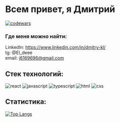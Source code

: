# **Всем привет, я Дмитрий**

[![codewars](https://www.codewars.com/users/El-dee/badges/micro)](https://www.codewars.com/users/El-dee)

### **Где меня можно найти:**
LinkedIn: https://www.linkedin.com/in/dmitry-kl/  
tg: @El_deee  
email: i6169696@gmail.com

## **Стек технологий:**
![react](https://img.shields.io/badge/React-20232A?style=for-the-badge&logo=react&logoColor=61DAFB)
![javascript](https://img.shields.io/badge/JavaScript-323330?style=for-the-badge&logo=javascript&logoColor=F7DF1E)
![typescript](https://shields.io/badge/TypeScript-3178C6?logo=TypeScript&logoColor=FFF&style=for-the-badge)
![html](https://img.shields.io/badge/HTML5-E34F26?style=for-the-badge&logo=html5&logoColor=white)
![css](https://img.shields.io/badge/CSS3-1572B6?style=for-the-badge&logo=css3&logoColor=white)

## **Статистика:**

[![Top Langs](https://github-readme-stats.vercel.app/api/top-langs/?username=dmitry-Klyuev)](https://github.com/dmitry-Klyuev/?tab=repositories)
